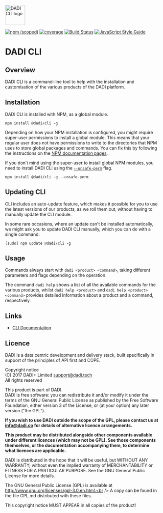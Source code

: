 <img src="https://dadi.tech/assets/products/dadi-cli.png?v=1" alt="DADI CLI logo" height="65"/>

[![npm (scoped)](https://img.shields.io/npm/v/@dadi/cli.svg?maxAge=10800&style=flat-square)](https://www.npmjs.com/package/@dadi/cli)
[![coverage](https://img.shields.io/badge/coverage-76%25-yellow.svg?style=flat?style=flat-square)](https://github.com/dadi/cli)
[![Build Status](https://travis-ci.org/dadi/cli.svg?branch=master)](https://travis-ci.org/dadi/cli)
[![JavaScript Style Guide](https://img.shields.io/badge/code%20style-standard-brightgreen.svg?style=flat-square)](http://standardjs.com/)

# DADI CLI

## Overview

DADI CLI is a command-line tool to help with the installation and customisation of the various products of the DADI platform.

## Installation

DADI CLI is installed with NPM, as a global module.

 ```
 npm install @dadi/cli -g
 ```

 Depending on how your NPM installation is configured, you might require super-user permissions to install a global module. This means that your regular user does not have permissions to write to the directories that NPM uses to store global packages and commands. You can fix this by following the instructions on the [NPM documentation pages](https://docs.npmjs.com/getting-started/fixing-npm-permissions).

 If you don't mind using the super-user to install global NPM modules, you need to install DADI CLI using the [`--unsafe-perm`](https://docs.npmjs.com/misc/config#unsafe-perm) flag.

```
npm install @dadi/cli -g --unsafe-perm
```

## Updating CLI

CLI includes an auto-update feature, which makes it possible for you to use the latest versions of our products, as we roll them out, without having to manually update the CLI module.

In some rare occasions, where an update can't be installed automatically, we might ask you to update DADI CLI manually, which you can do with a single command:

```
[sudo] npm update @dadi/cli -g
```

## Usage

Commands always start with `dadi <product> <command>`, taking different parameters and flags depending on the operation.

The command `dadi help` shows a list of all the available commands for the various products, whilst `dadi help <product>` and `dadi help <product> <command>` provides detailed information about a product and a command, respectively.

## Links
* [CLI Documentation](http://docs.dadi.tech/cli/)

## Licence

DADI is a data centric development and delivery stack, built specifically in support of the principles of API first and COPE.

Copyright notice<br />
(C) 2017 DADI+ Limited <support@dadi.tech><br />
All rights reserved

This product is part of DADI.<br />
DADI is free software: you can redistribute it and/or modify
it under the terms of the GNU General Public License as published by
the Free Software Foundation, either version 3 of the License, or
(at your option) any later version ("the GPL").

**If you wish to use DADI outside the scope of the GPL, please
contact us at info@dadi.co for details of alternative licence
arrangements.**

**This product may be distributed alongside other components
available under different licences (which may not be GPL). See
those components themselves, or the documentation accompanying
them, to determine what licences are applicable.**

DADI is distributed in the hope that it will be useful,
but WITHOUT ANY WARRANTY; without even the implied warranty of
MERCHANTABILITY or FITNESS FOR A PARTICULAR PURPOSE.  See the
GNU General Public License for more details.

The GNU General Public License (GPL) is available at
http://www.gnu.org/licenses/gpl-3.0.en.html.<br />
A copy can be found in the file GPL.md distributed with
these files.

This copyright notice MUST APPEAR in all copies of the product!
